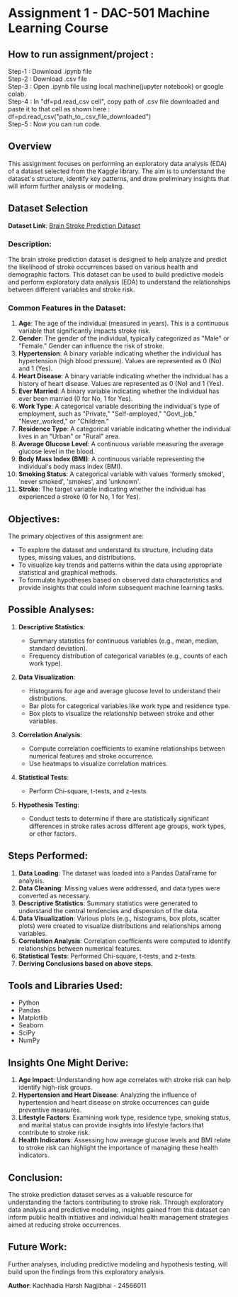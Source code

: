 # Assignment 1 - DAC-501 Machine Learning Course 

## How to run assignment/project :
Step-1 : Download .ipynb file <br>
Step-2 : Download .csv file <br>
Step-3 : Open .ipynb file using local machine(jupyter notebook) or google colab. <br>
Step-4 : In "df=pd.read_csv cell", copy path of .csv file downloaded and paste it to that cell as shown here : <br> df=pd.read_csv("path_to_.csv_file_downloaded") <br>
Step-5 : Now you can run code. <br>

## Overview 
This assignment focuses on performing an exploratory data analysis (EDA) of a dataset selected from the Kaggle library. The aim is to understand the dataset's structure, identify key patterns, and draw preliminary insights that will inform further analysis or modeling.

## Dataset Selection

**Dataset Link**: [Brain Stroke Prediction Dataset](https://www.kaggle.com/datasets/fedesoriano/stroke-prediction-dataset?resource=download)

### Description: 
The brain stroke prediction dataset is designed to help analyze and predict the likelihood of stroke occurrences based on various health and demographic factors. This dataset can be used to build predictive models and perform exploratory data analysis (EDA) to understand the relationships between different variables and stroke risk.

### Common Features in the Dataset:
1. **Age**: The age of the individual (measured in years). This is a continuous variable that significantly impacts stroke risk.
2. **Gender**: The gender of the individual, typically categorized as "Male" or "Female." Gender can influence the risk of stroke.
3. **Hypertension**: A binary variable indicating whether the individual has hypertension (high blood pressure). Values are represented as 0 (No) and 1 (Yes).
4. **Heart Disease**: A binary variable indicating whether the individual has a history of heart disease. Values are represented as 0 (No) and 1 (Yes).
5. **Ever Married**: A binary variable indicating whether the individual has ever been married (0 for No, 1 for Yes).
6. **Work Type**: A categorical variable describing the individual's type of employment, such as "Private," "Self-employed," "Govt_job," "Never_worked," or "Children."
7. **Residence Type**: A categorical variable indicating whether the individual lives in an "Urban" or "Rural" area.
8. **Average Glucose Level**: A continuous variable measuring the average glucose level in the blood.
9. **Body Mass Index (BMI)**: A continuous variable representing the individual's body mass index (BMI).
10. **Smoking Status**: A categorical variable with values 'formerly smoked', 'never smoked', 'smokes', and 'unknown'.
11. **Stroke**: The target variable indicating whether the individual has experienced a stroke (0 for No, 1 for Yes).

## Objectives:
The primary objectives of this assignment are: 
- To explore the dataset and understand its structure, including data types, missing values, and distributions. 
- To visualize key trends and patterns within the data using appropriate statistical and graphical methods. 
- To formulate hypotheses based on observed data characteristics and provide insights that could inform subsequent machine learning tasks.

## Possible Analyses: 
1. **Descriptive Statistics**:
   - Summary statistics for continuous variables (e.g., mean, median, standard deviation).
   - Frequency distribution of categorical variables (e.g., counts of each work type).
   
2. **Data Visualization**:
   - Histograms for age and average glucose level to understand their distributions.
   - Bar plots for categorical variables like work type and residence type.
   - Box plots to visualize the relationship between stroke and other variables.
   
3. **Correlation Analysis**:
   - Compute correlation coefficients to examine relationships between numerical features and stroke occurrence.
   - Use heatmaps to visualize correlation matrices.

4. **Statistical Tests**: 
   - Perform Chi-square, t-tests, and z-tests.

5. **Hypothesis Testing**:
   - Conduct tests to determine if there are statistically significant differences in stroke rates across different age groups, work types, or other factors.

## Steps Performed:
1. **Data Loading**: The dataset was loaded into a Pandas DataFrame for analysis.
2. **Data Cleaning**: Missing values were addressed, and data types were converted as necessary.
3. **Descriptive Statistics**: Summary statistics were generated to understand the central tendencies and dispersion of the data.
4. **Data Visualization**: Various plots (e.g., histograms, box plots, scatter plots) were created to visualize distributions and relationships among variables.
5. **Correlation Analysis**: Correlation coefficients were computed to identify relationships between numerical features.
6. **Statistical Tests**: Performed Chi-square, t-tests, and z-tests.
7. **Deriving Conclusions based on above steps.**

## Tools and Libraries Used: 
- Python
- Pandas
- Matplotlib
- Seaborn
- SciPy
- NumPy

## Insights One Might Derive:

1. **Age Impact**: Understanding how age correlates with stroke risk can help identify high-risk groups.
2. **Hypertension and Heart Disease**: Analyzing the influence of hypertension and heart disease on stroke occurrences can guide preventive measures.
3. **Lifestyle Factors**: Examining work type, residence type, smoking status, and marital status can provide insights into lifestyle factors that contribute to stroke risk.
4. **Health Indicators**: Assessing how average glucose levels and BMI relate to stroke risk can highlight the importance of managing these health indicators.

## Conclusion:
The stroke prediction dataset serves as a valuable resource for understanding the factors contributing to stroke risk. Through exploratory data analysis and predictive modeling, insights gained from this dataset can inform public health initiatives and individual health management strategies aimed at reducing stroke occurrences.

## Future Work:
Further analyses, including predictive modeling and hypothesis testing, will build upon the findings from this exploratory analysis.

**Author**: Kachhadia Harsh Nagjibhai - 24566011
